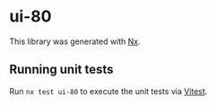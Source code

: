 # ui-80

This library was generated with [Nx](https://nx.dev).

## Running unit tests

Run `nx test ui-80` to execute the unit tests via [Vitest](https://vitest.dev/).
